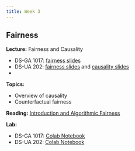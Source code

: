 ```yaml
---
title: Week 3
---
```


## Fairness

**Lecture:** Fairness and Causality

<!-- * DS-UA 202: [causality slides](../../../assets/3_causality_202.pdf) -->
* DS-GA 1017: [fairness slides](../../../assets/2_3_Fairness_1017.pdf) <!-- /  [causality slides](../../../assets/3_causality_202.pdf) -->
* DS-UA 202: [fairness slides](../../../assets/3_causality_202.pdf) and [causality slides](../../../assets/4_causality_SP2023_202.pdf)
* 
**Topics:**

* Overview of causality
* Counterfactual fairness

**Reading:**  [Introduction and Algorithmic Fairness](../../../assets/fairness_reader_2023.pdf)

**Lab:** <!-- Exploring Fairness when Training Models -->
                                           
* DS-GA 1017: [Colab Notebook](https://colab.research.google.com/drive/19UgA2sEbIz5EE-dHsIcby29slUv_1Zt-?usp=sharing)
* DS-UA 202: [Colab Notebook](https://colab.research.google.com/drive/1ymCZ9HTOsN6yD4nDdTyQjPS_zhhYl2uu?usp=sharing)
